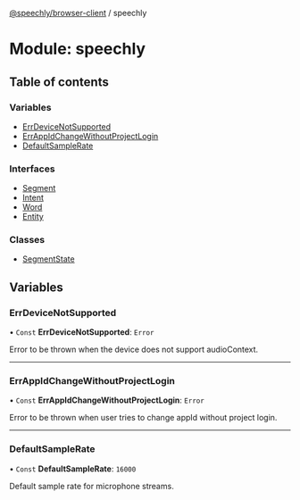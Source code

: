 [@speechly/browser-client](../README.md) / speechly

# Module: speechly

## Table of contents

### Variables

- [ErrDeviceNotSupported](speechly.md#errdevicenotsupported)
- [ErrAppIdChangeWithoutProjectLogin](speechly.md#errappidchangewithoutprojectlogin)
- [DefaultSampleRate](speechly.md#defaultsamplerate)

### Interfaces

- [Segment](../interfaces/speechly.Segment.md)
- [Intent](../interfaces/speechly.Intent.md)
- [Word](../interfaces/speechly.Word.md)
- [Entity](../interfaces/speechly.Entity.md)

### Classes

- [SegmentState](../classes/speechly.SegmentState.md)

## Variables

### ErrDeviceNotSupported

• `Const` **ErrDeviceNotSupported**: `Error`

Error to be thrown when the device does not support audioContext.

___

### ErrAppIdChangeWithoutProjectLogin

• `Const` **ErrAppIdChangeWithoutProjectLogin**: `Error`

Error to be thrown when user tries to change appId without project login.

___

### DefaultSampleRate

• `Const` **DefaultSampleRate**: ``16000``

Default sample rate for microphone streams.
